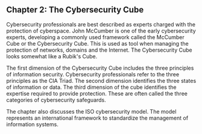## Chapter 2: The Cybersecurity Cube

Cybersecurity professionals are best described as experts charged with the protection of cyberspace. John McCumber is one of the early cybersecurity experts, developing a commonly used framework called the McCumber Cube or the Cybersecurity Cube. This is used as tool when managing the protection of networks, domains and the Internet. The Cybersecurity Cube looks somewhat like a Rubik's Cube.

The first dimension of the Cybersecurity Cube includes the three principles of information security. Cybersecurity professionals refer to the three principles as the CIA Triad. The second dimension identifies the three states of information or data. The third dimension of the cube identifies the expertise required to provide protection. These are often called the three categories of cybersecurity safeguards.

The chapter also discusses the ISO cybersecurity model. The model represents an international framework to standardize the management of information systems.
